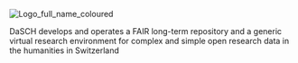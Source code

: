 ![Logo_full_name_coloured](https://user-images.githubusercontent.com/400790/201475226-79ab4ff3-a36d-4d36-a18e-6c2bf920f83a.svg)

DaSCH develops and operates a FAIR long-term repository and a generic virtual research environment for complex and simple open research data in the humanities in Switzerland
